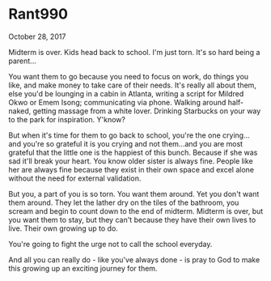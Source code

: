 # Rant990


October 28, 2017

Midterm is over. Kids head back to school. I'm just torn. It's so hard being a parent...

You want them to go because you need to focus on work, do things you like, and make money to take care of their needs. It's really all about them, else you'd be lounging in a cabin in Atlanta, writing a script for Mildred Okwo or Emem Isong; communicating via phone. Walking around half-naked, getting massage from a white lover. Drinking Starbucks on your way to the park for inspiration. Y'know?

But when it's time for them to go back to school, you're the one crying... and you're so grateful it is you crying and not them...and you are most grateful that the little one is the happiest of this bunch. Because if she was sad it'll break your heart. You know older sister is always fine. People like her are always fine because they exist in their own space and excel alone without the need for external validation.

But you, a part of you is so torn. You want them around. Yet you don't want them around. They let the lather dry on the tiles of the bathroom, you scream and begin to count down to the end of midterm. Midterm is over, but you want them to stay, but they can't because they have their own lives to live. Their own growing up to do.

You're going to fight the urge not to call the school everyday. 

And all you can really do - like you've always done - is pray to God to make this growing up an exciting journey for them.